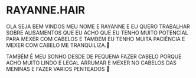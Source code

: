 # RAYANNE.HAIR
OLA SEJA BEM VINDOS MEU NOME E RAYANNE E EU QUERO TRABALHAR SOBRE ALISAMENTOS QUE EU ACHO QUE EU TENHO MUITO POTENCIAL PARA MEXER COM CABELOS E TAMBÉM EU TENHO MUITA PACIÊNCIA E MEXER COM CABELO ME TRANQUILIZA.🌺

TAMBÉM É MEU SONHO DESDE DE PEQUENA  FAZER CABELO  PORQUE ACHO MUITO LINDO E LEGAL ARRUMAR E MEXER NO CABELOS DAS  MENINAS E FAZER VARIOS PENTEADOS 💆
